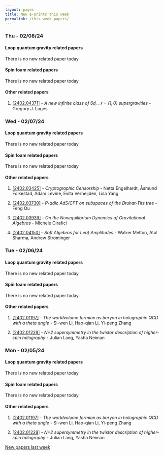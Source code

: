 ```yaml
---
layout: pages
title: New e-prints this week
permalink: /this_week_papers/
---
```




### Thu - 02/08/24

#### Loop quantum gravity related papers

There is no new related paper today 

#### Spin foam related papers

There is no new related paper today 



#### Other related papers

1. [[2402.04371]](https://arxiv.org/abs/2402.04371) - *A new infinite class of $6d$, $\mathcal{N}=(1,0)$ supergravities* - Gregory J. Loges



### Wed - 02/07/24

#### Loop quantum gravity related papers

There is no new related paper today 

#### Spin foam related papers

There is no new related paper today 



#### Other related papers

1. [[2402.03425]](https://arxiv.org/abs/2402.03425) - *Cryptographic Censorship* - Netta Engelhardt, Åsmund Folkestad, Adam Levine, Evita Verheijden, Lisa Yang

1. [[2402.03730]](https://arxiv.org/abs/2402.03730) - *P-adic AdS/CFT on subspaces of the Bruhat-Tits tree* - Feng Qu

1. [[2402.03939]](https://arxiv.org/abs/2402.03939) - *On the Nonequilibrium Dynamics of Gravitational Algebras* - Michele Cirafici

1. [[2402.04150]](https://arxiv.org/abs/2402.04150) - *Soft Algebras for Leaf Amplitudes* - Walker Melton, Atul Sharma, Andrew Strominger



### Tue - 02/06/24

#### Loop quantum gravity related papers

There is no new related paper today 

#### Spin foam related papers

There is no new related paper today 



#### Other related papers

1. [[2402.01197]](https://arxiv.org/abs/2402.01197) - *The worldvolume fermion as baryon in holographic QCD with a theta angle* - Si-wen Li, Hao-qian Li, Yi-peng Zhang

1. [[2402.01228]](https://arxiv.org/abs/2402.01228) - *N=2 supersymmetry in the twistor description of higher-spin holography* - Julian Lang, Yasha Neiman



### Mon - 02/05/24

#### Loop quantum gravity related papers

There is no new related paper today 

#### Spin foam related papers

There is no new related paper today 



#### Other related papers

1. [[2402.01197]](https://arxiv.org/abs/2402.01197) - *The worldvolume fermion as baryon in holographic QCD with a theta angle* - Si-wen Li, Hao-qian Li, Yi-peng Zhang

1. [[2402.01228]](https://arxiv.org/abs/2402.01228) - *N=2 supersymmetry in the twistor description of higher-spin holography* - Julian Lang, Yasha Neiman






[New papers last week]({{site.url}}/archived/weekly/pre-prints/2024/02/05/archived_weekly_papers.html)